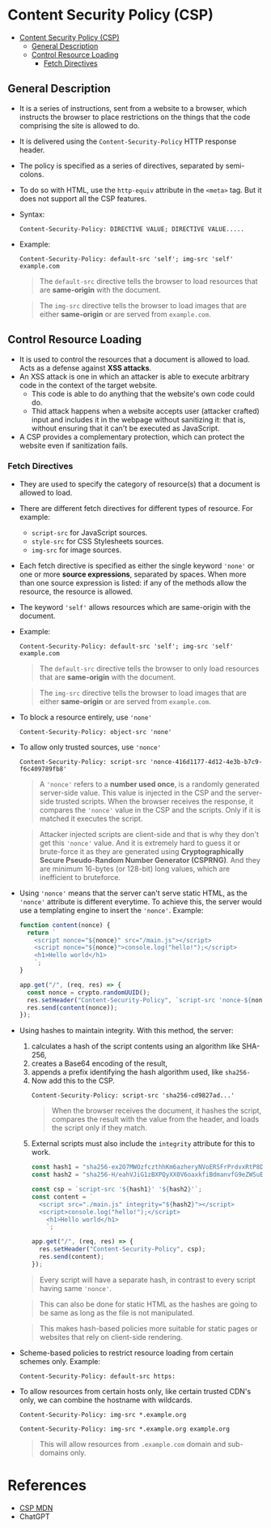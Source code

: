 # Content Security Policy (CSP)
- [Content Security Policy (CSP)](#content-security-policy-csp)
  - [General Description](#general-description)
  - [Control Resource Loading](#control-resource-loading)
    - [Fetch Directives](#fetch-directives)

## General Description
+ It is a series of instructions, sent from a website to a browser, which instructs the browser to place restrictions on the things that the code comprising the site is allowed to do.
+ It is delivered using the `Content-Security-Policy` HTTP response header.
+ The policy is specified as a series of directives, separated by semi-colons.
+ To do so with HTML, use the `http-equiv` attribute in the `<meta>` tag. But it does not support all the CSP features.

+ Syntax:
  ```
  Content-Security-Policy: DIRECTIVE VALUE; DIRECTIVE VALUE.....
  ```

+ Example:
  ```
  Content-Security-Policy: default-src 'self'; img-src 'self' example.com
  ```
  > The `default-src` directive tells the browser to load resources that are **same-origin** with the document.

  > The `img-src` directive tells the browser to load images that are either **same-origin** or are served from `example.com`. 

## Control Resource Loading
+ It is used to control the resources that a document is allowed to load. Acts as a defense against **XSS attacks**.
+ An XSS attack is one in which an attacker is able to execute arbitrary code in the context of the target website. 
  + This code is able to do anything that the website's own code could do.
  + Thid attack happens when a website accepts user (attacker crafted) input and includes it in the webpage without sanitizing it: that is, without ensuring that it can't be executed as JavaScript.
+ A CSP provides a complementary protection, which can protect the website even if sanitization fails.

### Fetch Directives
+ They are used to specify the category of resource(s) that a document is allowed to load.
+ There are different fetch directives for different types of resource. For example:
  + `script-src` for JavaScript sources.
  + `style-src` for CSS Stylesheets sources.
  + `img-src` for image sources.

+ Each fetch directive is specified as either the single keyword `'none'` or one or more **source expressions**, separated by spaces. When more than one source expression is listed: if any of the methods allow the resource, the resource is allowed.
+ The keyword `'self'` allows resources which are same-origin with the document.

+ Example: 
  ```
  Content-Security-Policy: default-src 'self'; img-src 'self' example.com
  ```
  > The `default-src` directive tells the browser to only load resources that are **same-origin** with the document.

  > The `img-src` directive tells the browser to load images that are either **same-origin** or are served from `example.com`. 

+ To block a resource entirely, use `'none'`
  ```
  Content-Security-Policy: object-src 'none'
  ```

+ To allow only trusted sources, use `'nonce'`
  ```
  Content-Security-Policy: script-src 'nonce-416d1177-4d12-4e3b-b7c9-f6c409789fb8'
  ```
  > A `'nonce'` refers to a **number used once**, is a randomly generated server-side value. This value is injected in the CSP and the server-side trusted scripts. When the browser receives the response, it compares the `'nonce'` value in the CSP and the scripts. Only if it is matched it executes the script.

  > Attacker injected scripts are client-side and that is why they don't get this `'nonce'` value. And it is extremely hard to guess it or brute-force it as they are generated using **Cryptographically Secure Pseudo-Random Number Generator (CSPRNG)**. And they are minimum 16-bytes (or 128-bit) long values, which are inefficient to bruteforce.

+ Using `'nonce'` means that the server can't serve static HTML, as the `'nonce'` attribute is different everytime. To achieve this, the server would use a templating engine to insert the `'nonce'`. Example:
  ```js
  function content(nonce) {
    return `
      <script nonce="${nonce}" src="/main.js"></script>
      <script nonce="${nonce}">console.log("hello!");</script>
      <h1>Hello world</h1> 
      `;
  }

  app.get("/", (req, res) => {
    const nonce = crypto.randomUUID();
    res.setHeader("Content-Security-Policy", `script-src 'nonce-${nonce}'`);
    res.send(content(nonce));
  });
  ```

+ Using hashes to maintain integrity. With this method, the server:
  1. calculates a hash of the script contents using an algorithm like SHA-256,
  2. creates a Base64 encoding of the result,
  3. appends a prefix identifying the hash algorithm used, like `sha256-`
  4. Now add this to the CSP.
     ```
     Content-Security-Policy: script-src 'sha256-cd9827ad...'
     ```
     > When the browser receives the document, it hashes the script, compares the result with the value from the header, and loads the script only if they match.
  5. External scripts must also include the `integrity` attribute for this to work.
     ```js
     const hash1 = "sha256-ex2O7MWOzfczthhKm6azheryNVoERSFrPrdvxRtP8DI=";
     const hash2 = "sha256-H/eahVJiG1zBXPQyXX0V6oaxkfiBdmanvfG9eZWSuEc=";

     const csp = `script-src '${hash1}' '${hash2}'`;
     const content = `
       <script src="./main.js" integrity="${hash2}"></script>
       <script>console.log("hello!");</script>
         <h1>Hello world</h1> 
         `;

     app.get("/", (req, res) => {
       res.setHeader("Content-Security-Policy", csp);
       res.send(content);
     });
     ```
    > Every script will have a separate hash, in contrast to every script having same `'nonce'`.

    > This can also be done for static HTML as the hashes are going to be same as long as the file is not manipulated.

    > This makes hash-based policies more suitable for static pages or websites that rely on client-side rendering.

+ Scheme-based policies to restrict resource loading from certain schemes only. Example:
  ```
  Content-Security-Policy: default-src https:
  ```

+ To allow resources from certain hosts only, like certain trusted CDN's only, we can combine the hostname with wildcards.
  ```
  Content-Security-Policy: img-src *.example.org

  Content-Security-Policy: img-src *.example.org example.org
  ```
  > This will allow resources from `.example.com` domain and sub-domains only.

# References
+ [CSP MDN](https://developer.mozilla.org/en-US/docs/Web/HTTP/CSP)
+ ChatGPT

